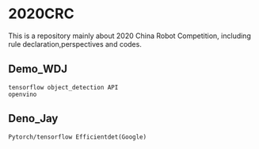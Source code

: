 # 2020CRC
This is a repository mainly about 2020 China Robot Competition, including rule declaration,perspectives and codes.
## Demo_WDJ
    tensorflow object_detection API
    openvino 
## Deno_Jay
    Pytorch/tensorflow Efficientdet(Google)
